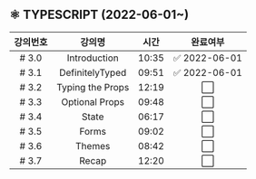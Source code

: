 ## ⚛ TYPESCRIPT (2022-06-01~)

| 강의번호 |      강의명      | 시간  |   완료여부   |
| :------: | :--------------: | :---: | :----------: |
|  # 3.0   |   Introduction   | 10:35 | ✅ 2022-06-01 |
|  # 3.1   | DefinitelyTyped  | 09:51 | ✅ 2022-06-01 |
|  # 3.2   | Typing the Props | 12:19 |      ⬜       |
|  # 3.3   |  Optional Props  | 09:48 |      ⬜       |
|  # 3.4   |      State       | 06:17 |      ⬜       |
|  # 3.5   |      Forms       | 09:02 |      ⬜       |
|  # 3.6   |      Themes      | 08:42 |      ⬜       |
|  # 3.7   |      Recap       | 12:20 |      ⬜       |

